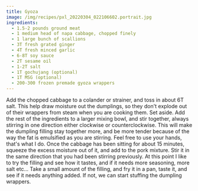 ```yaml
---
title: Gyoza
image: /img/recipes/pxl_20220304_022106602.portrait.jpg
ingredients:
  - 1.5-2 pounds ground meat
  - 1 medium head of napa cabbage, chopped finely
  - 1 large bunch of scallions
  - 3T fresh grated ginger
  - 4T fresh minced garlic
  - 6-8T soy sauce
  - 2T sesame oil
  - 1-2T salt
  - 1T gochujang (optional)
  - 1T MSG (optional)
  - 200-300 frozen premade gyoza wrappers
---
```

Add the chopped cabbage to a colander or strainer, and toss in about 6T salt. This help draw moisture out the dumplings, so they don't explode out of their wrappers from steam when you are cooking them. Set aside. Add the rest of the ingredients to a larger mixing bowl, and stir together, always stirring in one direction either clockwise or counterclockwise. This will make the dumpling filling stay together more, and be more tender because of the way the fat is emulsified as you are stirring. Feel free to use your hands, that's what I do. Once the cabbage has been sitting for about 15 minutes, squeeze the excess moisture out of it, and add to the pork mixture. Stir it in the same direction that you had been stirring previously. At this point I like to try the filling and see how it tastes, and if it needs more seasoning, more salt etc... Take a small amount of the filling, and fry it in a pan, taste it, and see if it needs anything added. If not, we can start stuffing the dumpling wrappers.